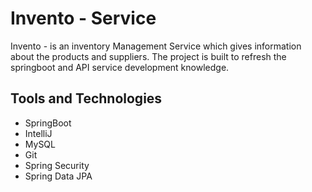 # Invento - Service

Invento - is an inventory Management Service which gives information about the products and suppliers. The project is built to refresh the springboot and API service development knowledge.

## Tools and Technologies
- SpringBoot
- IntelliJ
- MySQL
- Git
- Spring Security
- Spring Data JPA
